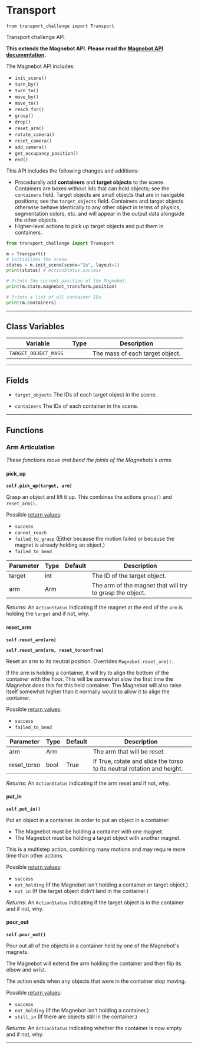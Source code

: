 # Transport

`from transport_challenge import Transport`

Transport challenge API.

**This extends the Magnebot API. Please read the [Magnebot API documentation](https://github.com/alters-mit/magnebot/blob/main/doc/magnebot_controller.md).**

The Magnebot API includes:

- `init_scene()`
- `turn_by()`
- `turn_to()`
- `move_by()`
- `move_to()`
- `reach_for()`
- `grasp()`
- `drop()`
- `reset_arm()`
- `rotate_camera()`
- `reset_camera()`
- `add_camera()`
- `get_occupancy_position()`
- `end()`

This API includes the following changes and additions:

- Procedurally add **containers** and **target objects** to the scene. Containers are boxes without lids that can hold objects; see the `containers` field. Target objects are small objects that are in navigable positions; see the `target_objects` field. Containers and target objects otherwise behave identically to any other object in terms of physics, segmentation colors, etc. and will appear in the output data alongside the other objects.
- Higher-level actions to pick up target objects and put them in containers.

```python
from transport_challenge import Transport

m = Transport()
# Initializes the scene.
status = m.init_scene(scene="2a", layout=1)
print(status) # ActionStatus.success

# Prints the current position of the Magnebot.
print(m.state.magnebot_transform.position)

# Prints a list of all container IDs.
print(m.containers)
```

***

## Class Variables

| Variable | Type | Description |
| --- | --- | --- |
| `TARGET_OBJECT_MASS ` |  | The mass of each target object. |

***

## Fields

- `target_objects` The IDs of each target object in the scene.

- `containers` The IDs of each container in the scene.

***

## Functions

### Arm Articulation

_These functions move and bend the joints of the Magnebots's arms._

#### pick_up

**`self.pick_up(target, arm)`**

Grasp an object and lift it up. This combines the actions `grasp()` and `reset_arm()`.

Possible [return values](https://github.com/alters-mit/magnebot/blob/main/doc/action_status.md):

- `success`
- `cannot_reach`
- `failed_to_grasp` (Either because the motion failed or because the magnet is already holding an object.)
- `failed_to_bend`


| Parameter | Type | Default | Description |
| --- | --- | --- | --- |
| target |  int |  | The ID of the target object. |
| arm |  Arm |  | The arm of the magnet that will try to grasp the object. |

_Returns:_  An `ActionStatus` indicating if the magnet at the end of the `arm` is holding the `target` and if not, why.

#### reset_arm

**`self.reset_arm(arm)`**

**`self.reset_arm(arm, reset_torso=True)`**

Reset an arm to its neutral position. Overrides `Magnebot.reset_arm()`.

If the arm is holding a container, it will try to align the bottom of the container with the floor.
This will be somewhat slow the first time the Magnebot does this for this held container.
The Magnebot will also raise itself somewhat higher than it normally would to allow it to align the container.

Possible [return values](https://github.com/alters-mit/magnebot/blob/main/doc/action_status.md):

- `success`
- `failed_to_bend`


| Parameter | Type | Default | Description |
| --- | --- | --- | --- |
| arm |  Arm |  | The arm that will be reset. |
| reset_torso |  bool  | True | If True, rotate and slide the torso to its neutral rotation and height. |

_Returns:_  An `ActionStatus` indicating if the arm reset and if not, why.

#### put_in

**`self.put_in()`**

Put an object in a container. In order to put an object in a container:

- The Magnebot must be holding a container with one magnet.
- The Magnebot must be holding a target object with another magnet.

This is a multistep action, combining many motions and may require more time than other actions.

Possible [return values](https://github.com/alters-mit/magnebot/blob/main/doc/action_status.md):

- `success`
- `not_holding` (If the Magnebot isn't holding a container or target object.)
- `not_in` (If the target object didn't land in the container.)

_Returns:_  An `ActionStatus` indicating if the target object is in the container and if not, why.

#### pour_out

**`self.pour_out()`**

Pour out all of the objects in a container held by one of the Magnebot's magnets.

The Magnebot will extend the arm holding the container and then flip its elbow and wrist.

The action ends when any objects that were in the container stop moving.

Possible [return values](https://github.com/alters-mit/magnebot/blob/main/doc/action_status.md):

- `success`
- `not_holding` (If the Magnebot isn't holding a container.)
- `still_in` (If there are objects still in the container.)

_Returns:_  An `ActionStatus` indicating whether the container is now empty and if not, why.

***

